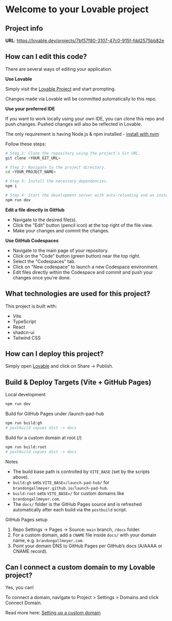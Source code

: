 # Welcome to your Lovable project

## Project info

**URL**: https://lovable.dev/projects/7bf57f80-3107-47c0-915f-fdd2575bb82e

## How can I edit this code?

There are several ways of editing your application.

**Use Lovable**

Simply visit the [Lovable Project](https://lovable.dev/projects/7bf57f80-3107-47c0-915f-fdd2575bb82e) and start prompting.

Changes made via Lovable will be committed automatically to this repo.

**Use your preferred IDE**

If you want to work locally using your own IDE, you can clone this repo and push changes. Pushed changes will also be reflected in Lovable.

The only requirement is having Node.js & npm installed - [install with nvm](https://github.com/nvm-sh/nvm#installing-and-updating)

Follow these steps:

```sh
# Step 1: Clone the repository using the project's Git URL.
git clone <YOUR_GIT_URL>

# Step 2: Navigate to the project directory.
cd <YOUR_PROJECT_NAME>

# Step 3: Install the necessary dependencies.
npm i

# Step 4: Start the development server with auto-reloading and an instant preview.
npm run dev
```

**Edit a file directly in GitHub**

- Navigate to the desired file(s).
- Click the "Edit" button (pencil icon) at the top right of the file view.
- Make your changes and commit the changes.

**Use GitHub Codespaces**

- Navigate to the main page of your repository.
- Click on the "Code" button (green button) near the top right.
- Select the "Codespaces" tab.
- Click on "New codespace" to launch a new Codespace environment.
- Edit files directly within the Codespace and commit and push your changes once you're done.

## What technologies are used for this project?

This project is built with:

- Vite
- TypeScript
- React
- shadcn-ui
- Tailwind CSS

## How can I deploy this project?

Simply open [Lovable](https://lovable.dev/projects/7bf57f80-3107-47c0-915f-fdd2575bb82e) and click on Share -> Publish.

## Build & Deploy Targets (Vite + GitHub Pages)

Local development

```sh
npm run dev
```

Build for GitHub Pages under /launch-pad-hub

```sh
npm run build:gh
# postbuild copies dist -> docs
```

Build for a custom domain at root (/)

```sh
npm run build:root
# postbuild copies dist -> docs
```

Notes

- The build base path is controlled by `VITE_BASE` (set by the scripts above).
- `build:gh` sets `VITE_BASE=/launch-pad-hub/` for `brandongallmeyer.github.io/launch-pad-hub`.
- `build:root` sets `VITE_BASE=/` for custom domains like `brandongallmeyer.com`.
- The `docs/` folder is the GitHub Pages source and is refreshed automatically after each build via the `postbuild` script.

GitHub Pages setup

1) Repo Settings → Pages → Source: `main` branch, `/docs` folder.
2) For a custom domain, add a `CNAME` file inside `docs/` with your domain name, e.g. `brandongallmeyer.com`.
3) Point your domain DNS to GitHub Pages per GitHub’s docs (A/AAAA or CNAME record).

## Can I connect a custom domain to my Lovable project?

Yes, you can!

To connect a domain, navigate to Project > Settings > Domains and click Connect Domain.

Read more here: [Setting up a custom domain](https://docs.lovable.dev/features/custom-domain#custom-domain)
